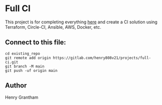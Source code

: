 # Full CI

This project is for completing everything [here](https://gitlab.com/theuberlab/tutorials/terraform-circle-ci-aws-tutorial) and create a CI solution using Terraform, Circle-CI, Ansible, AWS, Docker, etc.



## Connect to this file:
```
cd existing_repo
git remote add origin https://gitlab.com/henry808v21/projects/full-ci.git
git branch -M main
git push -uf origin main
```

## Author
Henry Grantham
